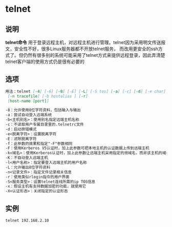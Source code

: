 # **telnet**

## 说明

**telnet命令** 用于登录远程主机，对远程主机进行管理。telnet因为采用明文传送报文，安全性不好，很多Linux服务器都不开放telnet服务，
而改用更安全的ssh方式了。但仍然有很多别的系统可能采用了telnet方式来提供远程登录，因此弄清楚telnet客户端的使用方式仍是很有必要的

## 选项

```markdown
用法：telnet [-4] [-6] [-8] [-E] [-L] [-S tos] [-a] [-c] [-d] [-e char] [-l user]
 [-n tracefile] [-b hostalias ] [-r]
 [host-name [port]]

-8：允许使用8位字符资料，包括输入与输出
-a：尝试自动登入远端系统
-b<主机别名>：使用别名指定远端主机名称
-c：不读取用户专属目录里的.telnetrc文件
-d：启动排错模式
-e<脱离字符>：设置脱离字符
-E：滤除脱离字符
-f：此参数的效果和指定"-F"参数相同
-F：使用Kerberos V5认证时，加上此参数可把本地主机的认证数据上传到远端主机
-k<域名>：使用Kerberos认证时，加上此参数让远端主机采用指定的领域名，而非该主机的域名
-K：不自动登入远端主机
-l<用户名称>：指定要登入远端主机的用户名称
-L：允许输出8位字符资料
-n<记录文件>：指定文件记录相关信息
-r：使用类似rlogin指令的用户界面
-S<服务类型>：设置telnet连线所需的ip TOS信息
-x：假设主机有支持数据加密的功能，就使用它
-X<认证形态>：关闭指定的认证形态
```

## 实例

```bash
telnet 192.168.2.10

```
